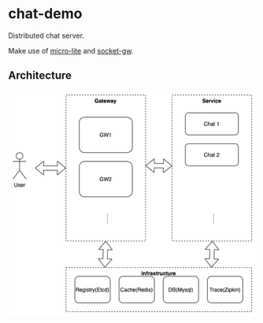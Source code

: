 # chat-demo

Distributed chat server.

Make use of [micro-lite](https://github.com/ofavor/micro-lite) and [socket-gw](https://github.com/ofavor/socket-gw).

## Architecture

![Architecture](doc/architecture.png)